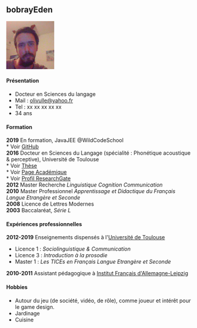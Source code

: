 ## bobrayEden  
![Me](https://raw.githubusercontent.com/bobrayEden/CV/master/Olivier_Nocaudie.jpg)

#### Présentation
 * Docteur en Sciences du langage
 * Mail : olivulle@yahoo.fr  
 * Tel : xx xx xx xx xx 
 * 34 ans
   


#### Formation
   **2019** En formation, JavaJEE @WildCodeSchool  
    * Voir [GitHub](https://github.com/bobrayEden)  
   **2016** Docteur en Sciences du Langage (spécialité : Phonétique acoustique & perceptive), Université de Toulouse  
    * Voir [Thèse](https://tel.archives-ouvertes.fr/tel-02007423)  
    * Voir [Page Académique](https://octogone.univ-tlse2.fr/accueil/octogone-lordat/membres/nocaudie-olivier-398515.kjsp?RH=1295596505355)  
    * Voir [Profil ResearchGate](https://www.researchgate.net/profile/Olivier_Nocaudie)  
   **2012** Master Recherche _Linguistique Cognition Communication_  
   **2010** Master Professionnel _Apprentissage et Didactique du Français Langue Etrangère et Seconde_  
   **2008** Licence de Lettres Modernes  
   **2003** Baccalaréat, _Série L_  


#### Expériences professionnelles
 **2012-2019** Enseignements dispensés à l'[Université de Toulouse](https://sciences-du-langage.univ-tlse2.fr/)  
   * Licence 1 : _Sociolinguistique & Communication_  
   * Licence 3 : _Introduction à la prosodie_  
   * Master 1 : _Les TICEs en Français Langue Etrangère et Seconde_  

 **2010-2011** Assistant pédagogique à [Institut Français d'Allemagne-Leipzig](https://leipzig.institutfrancais.de/?language=fr)

#### Hobbies
 * Autour du jeu (de société, vidéo, de rôle), comme joueur et intérêt pour le game design.  
 * Jardinage
 * Cuisine
